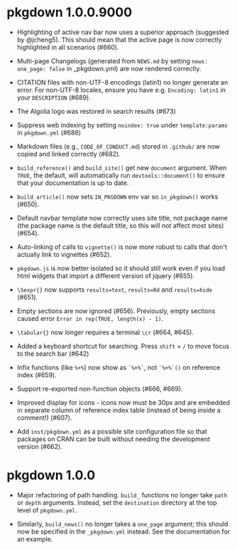 # pkgdown 1.0.0.9000

* Highlighting of active nav bar now uses a superior approach (suggested by 
  @jcheng5). This should mean that the active page is now correctly highlighted
  in all scenarios (#660).

* Multi-page Changelogs (generated from `NEWS.md` by setting `news: one_page:
  false` in _pkgdown.yml) are now rendered correctly.

* CITATION files with non-UTF-8 encodings (latin1) no longer generate an error.
  For non-UTF-8 locales, ensure you have e.g. `Encoding: latin1` in your `DESCRIPTION`
  (#689).

* The Algolia logo was restored in search results (#673)

* Suppress web indexing by setting `noindex: true` under `template:params`
  in `pkgdown.yml` (#686)

* Markdown files (e.g., `CODE_OF_CONDUCT.md`) stored in `.github/` are now copied and
  linked correctly (#682).

* `build_reference()` and `build_site()` get new `document` argument. When 
  `TRUE`, the default, will automatically run `devtools::document()` to 
  ensure that your documentation is up to date.

* `build_article()` now sets `IN_PKGDOWN` env var so `in_pkgdown()` works 
  (#650).

* Default navbar template now correctly uses site title, not package name 
  (the package name is the default title, so this will not affect most sites) 
  (#654).

* Auto-linking of calls to `vignette()` is now more robust to calls that 
  don't actually link to vignettes (#652).

* `pkgdown.js` is now better isolated so it should still work even if you 
  load html widgets that import a different version of jquery (#655).

* `\Sexpr{}` now supports `results=text`, `results=Rd` and `results=hide` (#651).

* Empty sections are now ignored (#656). Previously, empty sections caused 
  error `Error in rep(TRUE, length(x) - 1)`.

* `\tabular{}` now longer requires a terminal `\cr` (#664, #645).

* Added a keyboard shortcut for searching. Press `shift` + `/` to move focus
  to the search bar (#642)
 
* Infix functions (like `%+%`) now show as `` `%+%` ``, not 
  `` `%+%`() `` on reference index (#659).

* Support re-exported non-function objects (#666, #669).

* Improved display for icons - icons now must be 30px and are embedded in 
  separate column of reference index table (instead of being inside 
  a comment!) (#607).
  
* Add `inst/pkgdown.yml` as a possible site configuration file so that packages on 
  CRAN can be built without needing the development version (#662).

# pkgdown 1.0.0

* Major refactoring of path handling. `build_` functions no longer take
  `path` or `depth` arguments. Instead, set the `destination` directory 
  at the top level of `pkgdown.yml`.

* Similarly, `build_news()` no longer takes a `one_page` argument;
  this should now be specified in the `_pkgdown.yml` instead. See the 
  documentation for an example.
